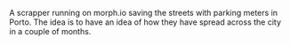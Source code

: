 A scrapper running on morph.io saving the streets with parking meters in Porto.
The idea is to have an idea of how they have spread across the city in a couple of months.
